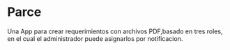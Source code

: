 # Parce
Una App para crear requerimientos con archivos PDF,basado en tres roles, en el cual el administrador puede asignarlos por notificacion.
